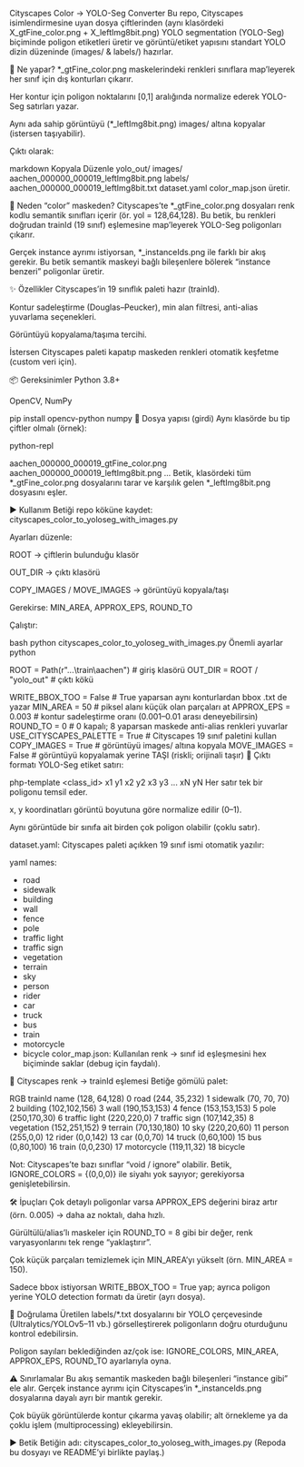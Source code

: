 Cityscapes Color → YOLO-Seg Converter
Bu repo, Cityscapes isimlendirmesine uyan dosya çiftlerinden (aynı klasördeki X_gtFine_color.png + X_leftImg8bit.png) YOLO segmentation (YOLO-Seg) biçiminde poligon etiketleri üretir ve görüntü/etiket yapısını standart YOLO dizin düzeninde (images/ & labels/) hazırlar.

🔧 Ne yapar?
*_gtFine_color.png maskelerindeki renkleri sınıflara map’leyerek her sınıf için dış konturları çıkarır.

Her kontur için poligon noktalarını [0,1] aralığında normalize ederek YOLO-Seg satırları yazar.

Aynı ada sahip görüntüyü (*_leftImg8bit.png) images/ altına kopyalar (istersen taşıyabilir).

Çıktı olarak:

markdown
Kopyala
Düzenle
yolo_out/
  images/
    aachen_000000_000019_leftImg8bit.png
  labels/
    aachen_000000_000019_leftImg8bit.txt
  dataset.yaml
  color_map.json
üretir.

🧠 Neden “color” maskeden?
Cityscapes’te *_gtFine_color.png dosyaları renk kodlu semantik sınıfları içerir (ör. yol = 128,64,128). Bu betik, bu renkleri doğrudan trainId (19 sınıf) eşlemesine map’leyerek YOLO-Seg poligonları çıkarır.

Gerçek instance ayrımı istiyorsan, *_instanceIds.png ile farklı bir akış gerekir. Bu betik semantik maskeyi bağlı bileşenlere bölerek “instance benzeri” poligonlar üretir.

✨ Özellikler
Cityscapes’in 19 sınıflık paleti hazır (trainId).

Kontur sadeleştirme (Douglas–Peucker), min alan filtresi, anti-alias yuvarlama seçenekleri.

Görüntüyü kopyalama/taşıma tercihi.

İstersen Cityscapes paleti kapatıp maskeden renkleri otomatik keşfetme (custom veri için).

📦 Gereksinimler
Python 3.8+

OpenCV, NumPy

pip install opencv-python numpy
📁 Dosya yapısı (girdi)
Aynı klasörde bu tip çiftler olmalı (örnek):

python-repl

aachen_000000_000019_gtFine_color.png
aachen_000000_000019_leftImg8bit.png
...
Betik, klasördeki tüm *_gtFine_color.png dosyalarını tarar ve karşılık gelen *_leftImg8bit.png dosyasını eşler.

▶️ Kullanım
Betiği repo köküne kaydet: cityscapes_color_to_yoloseg_with_images.py

Ayarları düzenle:

ROOT → çiftlerin bulunduğu klasör

OUT_DIR → çıktı klasörü

COPY_IMAGES / MOVE_IMAGES → görüntüyü kopyala/taşı

Gerekirse: MIN_AREA, APPROX_EPS, ROUND_TO

Çalıştır:

bash
python cityscapes_color_to_yoloseg_with_images.py
Önemli ayarlar
python

ROOT      = Path(r"...\train\aachen")  # giriş klasörü
OUT_DIR   = ROOT / "yolo_out"          # çıktı kökü

WRITE_BBOX_TOO = False   # True yaparsan aynı konturlardan bbox .txt de yazar
MIN_AREA = 50            # piksel alanı küçük olan parçaları at
APPROX_EPS = 0.003       # kontur sadeleştirme oranı (0.001–0.01 arası deneyebilirsin)
ROUND_TO = 0             # 0 kapalı; 8 yaparsan maskede anti-alias renkleri yuvarlar
USE_CITYSCAPES_PALETTE = True  # Cityscapes 19 sınıf paletini kullan
COPY_IMAGES = True       # görüntüyü images/ altına kopyala
MOVE_IMAGES = False      # görüntüyü kopyalamak yerine TAŞI (riskli; orijinali taşır)
🧾 Çıktı formatı
YOLO-Seg etiket satırı:

php-template
<class_id> x1 y1 x2 y2 x3 y3 ... xN yN
Her satır tek bir poligonu temsil eder.

x, y koordinatları görüntü boyutuna göre normalize edilir (0–1).

Aynı görüntüde bir sınıfa ait birden çok poligon olabilir (çoklu satır).

dataset.yaml:
Cityscapes paleti açıkken 19 sınıf ismi otomatik yazılır:

yaml
names:
  - road
  - sidewalk
  - building
  - wall
  - fence
  - pole
  - traffic light
  - traffic sign
  - vegetation
  - terrain
  - sky
  - person
  - rider
  - car
  - truck
  - bus
  - train
  - motorcycle
  - bicycle
color_map.json:
Kullanılan renk → sınıf id eşleşmesini hex biçiminde saklar (debug için faydalı).

🎨 Cityscapes renk → trainId eşlemesi
Betiğe gömülü palet:

RGB	trainId	name
(128, 64,128)	0	road
(244, 35,232)	1	sidewalk
(70, 70, 70)	2	building
(102,102,156)	3	wall
(190,153,153)	4	fence
(153,153,153)	5	pole
(250,170,30)	6	traffic light
(220,220,0)	7	traffic sign
(107,142,35)	8	vegetation
(152,251,152)	9	terrain
(70,130,180)	10	sky
(220,20,60)	11	person
(255,0,0)	12	rider
(0,0,142)	13	car
(0,0,70)	14	truck
(0,60,100)	15	bus
(0,80,100)	16	train
(0,0,230)	17	motorcycle
(119,11,32)	18	bicycle

Not: Cityscapes’te bazı sınıflar “void / ignore” olabilir. Betik, IGNORE_COLORS = {(0,0,0)} ile siyahı yok sayıyor; gerekiyorsa genişletebilirsin.

🛠️ İpuçları
Çok detaylı poligonlar varsa APPROX_EPS değerini biraz artır (örn. 0.005) → daha az noktalı, daha hızlı.

Gürültülü/alias’lı maskeler için ROUND_TO = 8 gibi bir değer, renk varyasyonlarını tek renge “yaklaştırır”.

Çok küçük parçaları temizlemek için MIN_AREA’yı yükselt (örn. MIN_AREA = 150).

Sadece bbox istiyorsan WRITE_BBOX_TOO = True yap; ayrıca poligon yerine YOLO detection formatı da üretir (ayrı dosya).

🧪 Doğrulama
Üretilen labels/*.txt dosyalarını bir YOLO çerçevesinde (Ultralytics/YOLOv5–11 vb.) görselleştirerek poligonların doğru oturduğunu kontrol edebilirsin.

Poligon sayıları beklediğinden az/çok ise: IGNORE_COLORS, MIN_AREA, APPROX_EPS, ROUND_TO ayarlarıyla oyna.

⚠️ Sınırlamalar
Bu akış semantik maskeden bağlı bileşenleri “instance gibi” ele alır. Gerçek instance ayrımı için Cityscapes’in *_instanceIds.png dosyalarına dayalı ayrı bir mantık gerekir.

Çok büyük görüntülerde kontur çıkarma yavaş olabilir; alt örnekleme ya da çoklu işlem (multiprocessing) ekleyebilirsin.

▶️ Betik
Betiğin adı: cityscapes_color_to_yoloseg_with_images.py
(Repoda bu dosyayı ve README’yi birlikte paylaş.)

